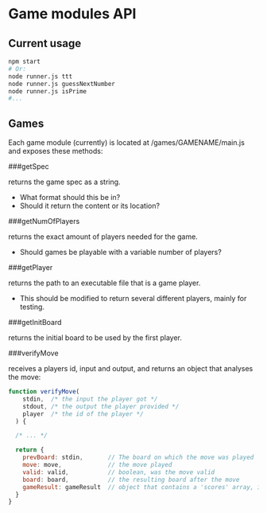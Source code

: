 
# Game modules API

## Current usage

```bash
npm start
# Or:
node runner.js ttt
node runner.js guessNextNumber
node runner.js isPrime
#...
```

## Games

Each game module (currently) is located at /games/GAMENAME/main.js and exposes these methods:

###getSpec

returns the game spec as a string.

* What format should this be in?
* Should it return the content or its location?

###getNumOfPlayers

returns the exact amount of players needed for the game.

* Should games be playable with a variable number of players?

###getPlayer

returns the path to an executable file that is a game player.

* This should be modified to return several different players, mainly for testing.

###getInitBoard

returns the initial board to be used by the first player.

###verifyMove

receives a players id, input and output, and returns an object that analyses the move:

```js
function verifyMove(
    stdin,  /* the input the player got */
    stdout, /* the output the player provided */
    player  /* the id of the player */
  ) {

  /* ... */

  return {
    prevBoard: stdin,       // The board on which the move was played
    move: move,             // the move played
    valid: valid,           // boolean, was the move valid
    board: board,           // the resulting board after the move
    gameResult: gameResult  // object that contains a 'scores' array, if the game is over.
  }
}
```
